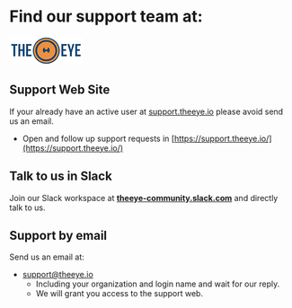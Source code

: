# Find our support team at:

[![theeye.io](images/logo-theeye-theOeye-logo2.png)](https://theeye.io/en/index.html)

## Support Web Site
If your already have an active user at [support.theeye.io](https://support.theeye.io/) please avoid send us an email.

- Open and follow up support requests in [https://support.theeye.io/](https://support.theeye.io/)

## Talk to us in Slack

Join our Slack workspace at **[theeye-community.slack.com](http://theeye-community.slack.com)** and directly talk to us.

## Support by email
Send us an email at:

- <a href="mailto:support@theeye.io?subject=Help%20us%20we%20have%20a%20problem%20with%20***&amp;body=Our%20organization%20in%20TheEye%20is%20called:%20***<br \>The%20login%20name%20that%20I%20use%20for%20access%20is:%20***">support@theeye.io</a>
    - Including your organization and login name and wait for our reply.
    - We will grant you access to the support web.
